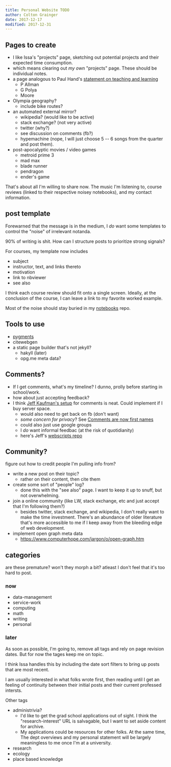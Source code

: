 ```yaml
---
title: Personal Website TODO
author: Colton Grainger
date: 2017-12-17 
modified: 2017-12-31
---
```


## Pages to create

- I like Issa's "projects" page, sketching out potential projects and their expected time consumption. 
- which means clearing out *my own* "projects" page. These should be individual notes.
- a page analogous to Paul Hand's [statement on teaching and learning](http://www.caam.rice.edu/~hand/docs/statement_teaching_learning_2013.pdf) 
	- P Allman
	- G Polya
	- Moore
- Olympia geography?
	- include bike routes?
- an automated external mirror? 
	- wikipedia? (would like to be active)
	- stack exchange? (not very active)
	- twitter (why?)
	- see discussion on comments (fb?)
	- hypemachine (nope, I will just choose 5 -- 6 songs from the quarter and post them).
- post-apocalyptic movies / video games
  - metroid prime 3
  - mad max
  - blade runner
  - pendragon
  - ender's game

That's about all I'm willing to share now. The music I'm listening to, course reviews (linked to their respective noisey notebooks), and my contact information.

## post template

Forewarned that the message is in the medium, I *do* want some templates to control the "noise" of irrelevant notanda. 

90% of writing is shit. How can I structure posts to prioritize strong signals? 

For courses, my template now includes 
- subject
- instructor, text, and links thereto
- motivation
- link to nbviewer
- see also

I think each course review should fit onto a single screen. Ideally, at the conclusion of the course, I can leave a link to my favorite worked example.

Most of the noise should stay buried in my [notebooks]() repo.

## Tools to use

- [pygments](http://pygments.org/)
- citewebgen
- a static page builder that's not jekyll?
	- hakyll (later)
	- opg.me meta data?

## Comments?

- If I get comments, what's my timeline? I dunno, prolly before starting in school/work.
- how about just accepting feedback?
- I think [Jeff Kaufman's setup](https://www.jefftk.com/p/external-comment-integration-rewrite) for comments is neat. Could implement if I buy server space.
	- would also need to get back on fb (don't want)
	- *some concern for privacy*? See [Comments are now first names](https://www.jefftk.com/p/comments-are-now-first-names)
	- could also just use google groups
	- I *do* want informal feedbac (at the risk of quotidianity)
	- here's Jeff's [webscripts repo](https://github.com/jeffkaufman/webscripts/blob/master/README) 
	
## Community?

figure out how to credit people I'm pulling info from?

- write a new post on their topic?
	- rather on their content, then cite them
- create some sort of "people" log?
	- done this with the "see also" page. I want to keep it up to snuff, but not overwhelming.
- join a online community (like LW, stack exchange, etc and just accept that I'm following them?)
	- besides twitter, stack exchange, and wikipedia, I don't really want to make the time investment. There's an abundance of older literature that's more accessible to me if I keep away from the bleeding edge of web development.
- implement open graph meta data
	- <https://www.computerhope.com/jargon/o/open-graph.htm>

## categories 

are these premature? won't they morph a bit? atleast I don't feel that it's too hard to post.

### now

- data-management
- service-work
- computing
- math
- writing
- personal

### later

As soon as possible, I'm going to, remove all tags and rely on page revision dates. But for now the tages keep me on topic.  

I think Issa handles this by including the date sort filters to bring up posts that are most recent. 

I am usually interested in what folks wrote first, then reading until I get an feeling of continuity between their initial posts and their current professed intersts.

Other tags

- administrivia?
	- I'd like to get the grad school applications out of sight. I think the "research-interest" URL is salvagable, but I want to set aside content for archive.
	- My applications could be resources for other folks. At the same time, The dept overviews and my personal statement will be largely meaningless to me once I'm at a university.
- research
- ecology
- place based knowledge
